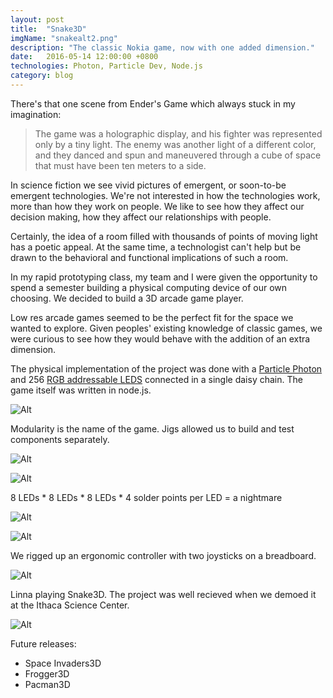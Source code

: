 ```yaml
---
layout: post
title:  "Snake3D"
imgName: "snakealt2.png"
description: "The classic Nokia game, now with one added dimension."
date:   2016-05-14 12:00:00 +0800
technologies: Photon, Particle Dev, Node.js
category: blog
---
```


There's that one scene from Ender's Game which always stuck in my imagination:

>The game was a holographic display, and his fighter was represented only by a tiny light. The enemy was
another light of a different color, and they danced and spun and maneuvered through a cube of space that
must have been ten meters to a side.

In science fiction we see vivid pictures of emergent, or soon-to-be emergent technologies. We're not interested in how the technologies work, more than how they work on people. We like to see how they affect our decision making, how they affect our relationships with people.

Certainly, the idea of a room filled with thousands of points of moving light has a poetic appeal. At the same time, a technologist can't help but be drawn to the behavioral and functional implications of such a room. 

In my rapid prototyping class, my team and I were given the opportunity to spend a semester building a physical computing device of our own choosing. We decided to build a 3D arcade game player. 

Low res arcade games seemed to be the perfect fit for the space we wanted to explore. Given peoples' existing knowledge of classic games, we were curious to see how they would behave with the addition of an extra dimension.

The physical implementation of the project was done with a <a href="https://docs.particle.io/datasheets/photon-datasheet/">Particle Photon</a> and 256 <a href="https://cdn.sparkfun.com/datasheets/Components/LED/COM-12877.pdf">RGB addressable LEDS</a> connected in a single daisy chain. The game itself was written in node.js.

![Alt]({{site.baseurl}}/img/snake3d/rhinojig.jpg)

Modularity is the name of the game. Jigs allowed us to build and test components separately.

![Alt]({{site.baseurl}}/img/snake3d/realjig.jpg)

![Alt]({{site.baseurl}}/img/snake3d/soldering.jpg)

8 LEDs * 8 LEDs * 8 LEDs * 4 solder points per LED = a nightmare

![Alt]({{site.baseurl}}/img/snake3d/glowing.jpg)

![Alt]({{site.baseurl}}/img/snake3d/controller.jpg)

We rigged up an ergonomic controller with two joysticks on a breadboard.

![Alt]({{site.baseurl}}/img/snake3d/player.jpg)

<!-- <iframe width="560" height="315" src="https://www.youtube.com/embed/oSZp3x7AmO0" frameborder="0" allowfullscreen></iframe> -->

Linna playing Snake3D. The project was well recieved when we demoed it at the Ithaca Science Center.

![Alt]({{site.baseurl}}/img/snake3d/playing.png)

Future releases:
- Space Invaders3D
- Frogger3D
- Pacman3D


